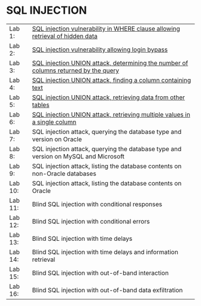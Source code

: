 <h1>SQL INJECTION</h1>

<table>
	<tr>
		<td>Lab 1: </td>
		<td><a href="https://github.com/LanPhuong07/PortSwigger/blob/main/SQL%20Injection/Lab%201%20-%20SQL%20injection%20vulnerability%20in%20WHERE%20clause%20allowing%20retrieval%20ofhidden%20data.md">SQL injection vulnerability in WHERE clause allowing retrieval of hidden data</a></td>
	</tr>
	<tr>
		<td>Lab 2: </td>
		<td><a href="https://github.com/LanPhuong07/PortSwigger/blob/main/SQL%20Injection/Lab%202%20-%20SQL%20injection%20vulnerability%20allowing%20login%20bypass.md">SQL injection vulnerability allowing login bypass</a></td>
	</tr>
	<tr>
		<td>Lab 3: </td>
		<td><a href="https://github.com/LanPhuong07/PortSwigger/blob/main/SQL%20Injection/Lab%203%20-%20SQL%20injection%20UNION%20attack%2C%20determining%20the%20number%20of%20columns%20returned%20by%20the%20query.md">SQL injection UNION attack, determining the number of columns returned by the query</a></td>
	</tr>
	<tr>
		<td>Lab 4: </td>
		<td><a href="https://github.com/LanPhuong07/PortSwigger/blob/main/SQL%20Injection/Lab%204%20-%20SQL%20injection%20UNION%20attack%2C%20finding%20a%20column%20containing%20text.md">SQL injection UNION attack, finding a column containing text</a></td>
	</tr>
	<tr>
		<td>Lab 5: </td>
		<td><a href="https://github.com/LanPhuong07/PortSwigger/blob/main/SQL%20Injection/Lab%205%20-%20SQL%20injection%20UNION%20attack%2C%20retrieving%20data%20from%20other%20tables.md">SQL injection UNION attack, retrieving data from other tables</a></td>
	</tr>
	<tr>
		<td>Lab 6: </td>
		<td><a href="https://github.com/LanPhuong07/PortSwigger/blob/main/SQL%20Injection/Lab%206%20-%20SQL%20injection%20UNION%20attack%2C%20retrieving%20multiple%20values%20in%20a%20single%20column.md">SQL injection UNION attack, retrieving multiple values in a single column</a></td>
	</tr>
	<tr>
		<td>Lab 7: </td>
		<td>SQL injection attack, querying the database type and version on Oracle</td>
	</tr>
	<tr>
		<td>Lab 8: </td>
		<td>SQL injection attack, querying the database type and version on MySQL and Microsoft</td>
	</tr>
	<tr>
		<td>Lab 9: </td>
		<td>SQL injection attack, listing the database contents on non-Oracle databases</td>
	</tr>
	<tr>
		<td>Lab 10: </td>
		<td>SQL injection attack, listing the database contents on Oracle</td>
	</tr>
	<tr>
		<td>Lab 11: </td>
		<td>Blind SQL injection with conditional responses</td>
	</tr>
	<tr>
		<td>Lab 12: </td>
		<td>Blind SQL injection with conditional errors</td>
	</tr>
	<tr>
		<td>Lab 13: </td>
		<td>Blind SQL injection with time delays</td>
	</tr>
	<tr>
		<td>Lab 14: </td>
		<td>Blind SQL injection with time delays and information retrieval</td>
	</tr>
		<tr>
		<td>Lab 15: </td>
		<td>Blind SQL injection with out-of-band interaction</td>
	</tr>
	<tr>
		<td>Lab 16: </td>
		<td>Blind SQL injection with out-of-band data exfiltration</td>
	</tr>
</table>